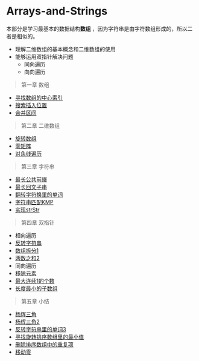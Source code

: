# Arrays-and-Strings

本部分是学习最基本的数据结构**数组** ，因为字符串是由字符数组形成的，所以二者是相似的。
 - 理解二维数组的基本概念和二维数组的使用
 - 能够运用双指针解决问题 
   - 同向遍历
   - 向向遍历

> 第一章 数组
- [寻找数组的中心索引]()
- [搜索插入位置]()
- [合并区间]()

> 第二章 二维数组
- [旋转数组]()
- [零矩阵]()
- [对角线遍历]()

> 第三章 字符串
- [最长公共前缀]()
- [最长回文子串]()
- [翻转字符换里的单词]()
- [字符串匹配KMP]()
- [实现strStr]()

> 第四章 双指针
- 相向遍历
- [反转字符串]()
- [数组拆分1]()
- [两数之和2]()
- 同向遍历
- [移除元素]()
- [最大连续1的个数]()
- [长度最小的子数组]()

> 第五章 小结
- [杨辉三角]()
- [杨辉三角2]()
- [反转字符串里的单词3]()
- [寻找旋转排序数组里的最小值]()
- [删除排序数组中的重复项]()
- [移动零]()
